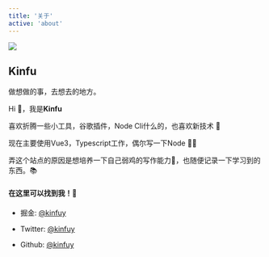 ```yaml
---
title: '关于'
active: 'about'
---
```


<div class='about'>

<img class='about-logo' src='/images/user.jpg'>

## Kinfu

<p class='about-description'>做想做的事，去想去的地方。</p>

<p>Hi 👋，我是<strong>Kinfu</strong></p>

<p>
  喜欢折腾一些小工具，谷歌插件，Node Cli什么的，也喜欢新技术 🦄
</p>

<p>
  现在主要使用Vue3，Typescript工作，偶尔写一下Node 😮‍💨
</p>

<p>
  弄这个站点的原因是想培养一下自己弱鸡的写作能力🐣，也随便记录一下学习到的东西。📚
</p>

<div style='margin-top:20px'></div>

#### 在这里可以找到我！📲

<div style='margin-top:10px'></div>

- 掘金: [@kinfuy](https://juejin.cn/user/1257497032146535)

- Twitter: [@kinfuy](https://twitter.com/kinfuy)
- Github: [@kinfuy](https://github.com/kinfuy)

</div>
